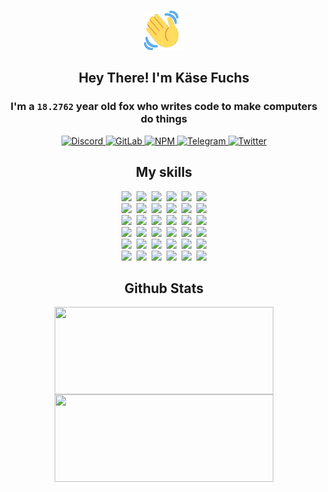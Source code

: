 <div><p align=center><img src=./resources/images/wave.gif width=64px height=64px></p><h2 align=center>Hey There! I'm Käse Fuchs</h2><h3 align=center>I'm a <code>18.2762</code> year old fox who writes code to make computers do things</h3><p align=center><a href=https://discord.com/users/507526681125322772><img alt=Discord src="https://img.shields.io/badge/Discord-5865F2?logo=discord&logoColor=white&style=flat-square#ee31d635f4535edd643b9d46310a9897"> </a><a href=https://gitlab.com/kasefuchs><img alt=GitLab src="https://img.shields.io/badge/GitLab-330F63?logo=gitlab&logoColor=white&style=flat-square#ee31d635f4535edd643b9d46310a9897"> </a><a href=https://npmjs.com/~kasefuchs><img alt=NPM src="https://img.shields.io/badge/NPM-CB3837?logo=npm&logoColor=white&style=flat-square#ee31d635f4535edd643b9d46310a9897"> </a><a href=https://t.me/kasefuchs><img alt=Telegram src="https://img.shields.io/badge/Telegram-2CA5E0?logo=telegram&logoColor=white&style=flat-square#ee31d635f4535edd643b9d46310a9897"> </a><a href=https://twitter.com/kasefuchs><img alt=Twitter src="https://img.shields.io/badge/Twitter-1DA1F2?logo=twitter&logoColor=white&style=flat-square#ee31d635f4535edd643b9d46310a9897"></a></p><h2 align=center>My skills</h2><p align=center><a href=https://aws.amazon.com/ ><picture><source srcset="https://skillicons.dev/icons?i=aws&theme=dark#ee31d635f4535edd643b9d46310a9897" media="(prefers-color-scheme: dark)"><source srcset="https://skillicons.dev/icons?i=aws&theme=light#ee31d635f4535edd643b9d46310a9897" media="(prefers-color-scheme: light), (prefers-color-scheme: no-preference)"><img src="https://skillicons.dev/icons?i=aws&theme=light#ee31d635f4535edd643b9d46310a9897"></picture></a>&nbsp;&nbsp;<a href=https://en.wikipedia.org/wiki/Bash_(Unix_shell)><picture><source srcset="https://skillicons.dev/icons?i=bash&theme=dark#ee31d635f4535edd643b9d46310a9897" media="(prefers-color-scheme: dark)"><source srcset="https://skillicons.dev/icons?i=bash&theme=light#ee31d635f4535edd643b9d46310a9897" media="(prefers-color-scheme: light), (prefers-color-scheme: no-preference)"><img src="https://skillicons.dev/icons?i=bash&theme=light#ee31d635f4535edd643b9d46310a9897"></picture></a>&nbsp;&nbsp;<a href=https://discord.com/developers/docs><picture><source srcset="https://skillicons.dev/icons?i=bots&theme=dark#ee31d635f4535edd643b9d46310a9897" media="(prefers-color-scheme: dark)"><source srcset="https://skillicons.dev/icons?i=bots&theme=light#ee31d635f4535edd643b9d46310a9897" media="(prefers-color-scheme: light), (prefers-color-scheme: no-preference)"><img src="https://skillicons.dev/icons?i=bots&theme=light#ee31d635f4535edd643b9d46310a9897"></picture></a>&nbsp;&nbsp;<a href=https://www.cloudflare.com/ ><picture><source srcset="https://skillicons.dev/icons?i=cloudflare&theme=dark#ee31d635f4535edd643b9d46310a9897" media="(prefers-color-scheme: dark)"><source srcset="https://skillicons.dev/icons?i=cloudflare&theme=light#ee31d635f4535edd643b9d46310a9897" media="(prefers-color-scheme: light), (prefers-color-scheme: no-preference)"><img src="https://skillicons.dev/icons?i=cloudflare&theme=light#ee31d635f4535edd643b9d46310a9897"></picture></a>&nbsp;&nbsp;<a href=https://en.wikipedia.org/wiki/CSS><picture><source srcset="https://skillicons.dev/icons?i=css&theme=dark#ee31d635f4535edd643b9d46310a9897" media="(prefers-color-scheme: dark)"><source srcset="https://skillicons.dev/icons?i=css&theme=light#ee31d635f4535edd643b9d46310a9897" media="(prefers-color-scheme: light), (prefers-color-scheme: no-preference)"><img src="https://skillicons.dev/icons?i=css&theme=light#ee31d635f4535edd643b9d46310a9897"></picture></a>&nbsp;&nbsp;<a href=https://www.docker.com/ ><picture><source srcset="https://skillicons.dev/icons?i=docker&theme=dark#ee31d635f4535edd643b9d46310a9897" media="(prefers-color-scheme: dark)"><source srcset="https://skillicons.dev/icons?i=docker&theme=light#ee31d635f4535edd643b9d46310a9897" media="(prefers-color-scheme: light), (prefers-color-scheme: no-preference)"><img src="https://skillicons.dev/icons?i=docker&theme=light#ee31d635f4535edd643b9d46310a9897"></picture></a><br><a href=https://www.electronjs.org/ ><picture><source srcset="https://skillicons.dev/icons?i=electron&theme=dark#ee31d635f4535edd643b9d46310a9897" media="(prefers-color-scheme: dark)"><source srcset="https://skillicons.dev/icons?i=electron&theme=light#ee31d635f4535edd643b9d46310a9897" media="(prefers-color-scheme: light), (prefers-color-scheme: no-preference)"><img src="https://skillicons.dev/icons?i=electron&theme=light#ee31d635f4535edd643b9d46310a9897"></picture></a>&nbsp;&nbsp;<a href=https://expressjs.com/ ><picture><source srcset="https://skillicons.dev/icons?i=express&theme=dark#ee31d635f4535edd643b9d46310a9897" media="(prefers-color-scheme: dark)"><source srcset="https://skillicons.dev/icons?i=express&theme=light#ee31d635f4535edd643b9d46310a9897" media="(prefers-color-scheme: light), (prefers-color-scheme: no-preference)"><img src="https://skillicons.dev/icons?i=express&theme=light#ee31d635f4535edd643b9d46310a9897"></picture></a>&nbsp;&nbsp;<a href=https://www.figma.com/ ><picture><source srcset="https://skillicons.dev/icons?i=figma&theme=dark#ee31d635f4535edd643b9d46310a9897" media="(prefers-color-scheme: dark)"><source srcset="https://skillicons.dev/icons?i=figma&theme=light#ee31d635f4535edd643b9d46310a9897" media="(prefers-color-scheme: light), (prefers-color-scheme: no-preference)"><img src="https://skillicons.dev/icons?i=figma&theme=light#ee31d635f4535edd643b9d46310a9897"></picture></a>&nbsp;&nbsp;<a href=https://firebase.google.com/ ><picture><source srcset="https://skillicons.dev/icons?i=firebase&theme=dark#ee31d635f4535edd643b9d46310a9897" media="(prefers-color-scheme: dark)"><source srcset="https://skillicons.dev/icons?i=firebase&theme=light#ee31d635f4535edd643b9d46310a9897" media="(prefers-color-scheme: light), (prefers-color-scheme: no-preference)"><img src="https://skillicons.dev/icons?i=firebase&theme=light#ee31d635f4535edd643b9d46310a9897"></picture></a>&nbsp;&nbsp;<a href=https://flask.palletsprojects.com/ ><picture><source srcset="https://skillicons.dev/icons?i=flask&theme=dark#ee31d635f4535edd643b9d46310a9897" media="(prefers-color-scheme: dark)"><source srcset="https://skillicons.dev/icons?i=flask&theme=light#ee31d635f4535edd643b9d46310a9897" media="(prefers-color-scheme: light), (prefers-color-scheme: no-preference)"><img src="https://skillicons.dev/icons?i=flask&theme=light#ee31d635f4535edd643b9d46310a9897"></picture></a>&nbsp;&nbsp;<a href=https://cloud.google.com/ ><picture><source srcset="https://skillicons.dev/icons?i=gcp&theme=dark#ee31d635f4535edd643b9d46310a9897" media="(prefers-color-scheme: dark)"><source srcset="https://skillicons.dev/icons?i=gcp&theme=light#ee31d635f4535edd643b9d46310a9897" media="(prefers-color-scheme: light), (prefers-color-scheme: no-preference)"><img src="https://skillicons.dev/icons?i=gcp&theme=light#ee31d635f4535edd643b9d46310a9897"></picture></a><br><a href=https://git-scm.com/ ><picture><source srcset="https://skillicons.dev/icons?i=git&theme=dark#ee31d635f4535edd643b9d46310a9897" media="(prefers-color-scheme: dark)"><source srcset="https://skillicons.dev/icons?i=git&theme=light#ee31d635f4535edd643b9d46310a9897" media="(prefers-color-scheme: light), (prefers-color-scheme: no-preference)"><img src="https://skillicons.dev/icons?i=git&theme=light#ee31d635f4535edd643b9d46310a9897"></picture></a>&nbsp;&nbsp;<a href=https://github.com/ ><picture><source srcset="https://skillicons.dev/icons?i=github&theme=dark#ee31d635f4535edd643b9d46310a9897" media="(prefers-color-scheme: dark)"><source srcset="https://skillicons.dev/icons?i=github&theme=light#ee31d635f4535edd643b9d46310a9897" media="(prefers-color-scheme: light), (prefers-color-scheme: no-preference)"><img src="https://skillicons.dev/icons?i=github&theme=light#ee31d635f4535edd643b9d46310a9897"></picture></a>&nbsp;&nbsp;<a href=https://gitlab.com/ ><picture><source srcset="https://skillicons.dev/icons?i=gitlab&theme=dark#ee31d635f4535edd643b9d46310a9897" media="(prefers-color-scheme: dark)"><source srcset="https://skillicons.dev/icons?i=gitlab&theme=light#ee31d635f4535edd643b9d46310a9897" media="(prefers-color-scheme: light), (prefers-color-scheme: no-preference)"><img src="https://skillicons.dev/icons?i=gitlab&theme=light#ee31d635f4535edd643b9d46310a9897"></picture></a>&nbsp;&nbsp;<a href=https://www.heroku.com/ ><picture><source srcset="https://skillicons.dev/icons?i=heroku&theme=dark#ee31d635f4535edd643b9d46310a9897" media="(prefers-color-scheme: dark)"><source srcset="https://skillicons.dev/icons?i=heroku&theme=light#ee31d635f4535edd643b9d46310a9897" media="(prefers-color-scheme: light), (prefers-color-scheme: no-preference)"><img src="https://skillicons.dev/icons?i=heroku&theme=light#ee31d635f4535edd643b9d46310a9897"></picture></a>&nbsp;&nbsp;<a href=https://en.wikipedia.org/wiki/HTML><picture><source srcset="https://skillicons.dev/icons?i=html&theme=dark#ee31d635f4535edd643b9d46310a9897" media="(prefers-color-scheme: dark)"><source srcset="https://skillicons.dev/icons?i=html&theme=light#ee31d635f4535edd643b9d46310a9897" media="(prefers-color-scheme: light), (prefers-color-scheme: no-preference)"><img src="https://skillicons.dev/icons?i=html&theme=light#ee31d635f4535edd643b9d46310a9897"></picture></a>&nbsp;&nbsp;<a href=https://en.wikipedia.org/wiki/JavaScript><picture><source srcset="https://skillicons.dev/icons?i=js&theme=dark#ee31d635f4535edd643b9d46310a9897" media="(prefers-color-scheme: dark)"><source srcset="https://skillicons.dev/icons?i=js&theme=light#ee31d635f4535edd643b9d46310a9897" media="(prefers-color-scheme: light), (prefers-color-scheme: no-preference)"><img src="https://skillicons.dev/icons?i=js&theme=light#ee31d635f4535edd643b9d46310a9897"></picture></a><br><a href=https://en.wikipedia.org/wiki/Linux><picture><source srcset="https://skillicons.dev/icons?i=linux&theme=dark#ee31d635f4535edd643b9d46310a9897" media="(prefers-color-scheme: dark)"><source srcset="https://skillicons.dev/icons?i=linux&theme=light#ee31d635f4535edd643b9d46310a9897" media="(prefers-color-scheme: light), (prefers-color-scheme: no-preference)"><img src="https://skillicons.dev/icons?i=linux&theme=light#ee31d635f4535edd643b9d46310a9897"></picture></a>&nbsp;&nbsp;<a href=https://mui.com/ ><picture><source srcset="https://skillicons.dev/icons?i=materialui&theme=dark#ee31d635f4535edd643b9d46310a9897" media="(prefers-color-scheme: dark)"><source srcset="https://skillicons.dev/icons?i=materialui&theme=light#ee31d635f4535edd643b9d46310a9897" media="(prefers-color-scheme: light), (prefers-color-scheme: no-preference)"><img src="https://skillicons.dev/icons?i=materialui&theme=light#ee31d635f4535edd643b9d46310a9897"></picture></a>&nbsp;&nbsp;<a href=https://en.wikipedia.org/wiki/Markdown><picture><source srcset="https://skillicons.dev/icons?i=md&theme=dark#ee31d635f4535edd643b9d46310a9897" media="(prefers-color-scheme: dark)"><source srcset="https://skillicons.dev/icons?i=md&theme=light#ee31d635f4535edd643b9d46310a9897" media="(prefers-color-scheme: light), (prefers-color-scheme: no-preference)"><img src="https://skillicons.dev/icons?i=md&theme=light#ee31d635f4535edd643b9d46310a9897"></picture></a>&nbsp;&nbsp;<a href=https://www.mongodb.com/ ><picture><source srcset="https://skillicons.dev/icons?i=mongodb&theme=dark#ee31d635f4535edd643b9d46310a9897" media="(prefers-color-scheme: dark)"><source srcset="https://skillicons.dev/icons?i=mongodb&theme=light#ee31d635f4535edd643b9d46310a9897" media="(prefers-color-scheme: light), (prefers-color-scheme: no-preference)"><img src="https://skillicons.dev/icons?i=mongodb&theme=light#ee31d635f4535edd643b9d46310a9897"></picture></a>&nbsp;&nbsp;<a href=https://www.mysql.com/ ><picture><source srcset="https://skillicons.dev/icons?i=mysql&theme=dark#ee31d635f4535edd643b9d46310a9897" media="(prefers-color-scheme: dark)"><source srcset="https://skillicons.dev/icons?i=mysql&theme=light#ee31d635f4535edd643b9d46310a9897" media="(prefers-color-scheme: light), (prefers-color-scheme: no-preference)"><img src="https://skillicons.dev/icons?i=mysql&theme=light#ee31d635f4535edd643b9d46310a9897"></picture></a>&nbsp;&nbsp;<a href=https://nextjs.org/ ><picture><source srcset="https://skillicons.dev/icons?i=nextjs&theme=dark#ee31d635f4535edd643b9d46310a9897" media="(prefers-color-scheme: dark)"><source srcset="https://skillicons.dev/icons?i=nextjs&theme=light#ee31d635f4535edd643b9d46310a9897" media="(prefers-color-scheme: light), (prefers-color-scheme: no-preference)"><img src="https://skillicons.dev/icons?i=nextjs&theme=light#ee31d635f4535edd643b9d46310a9897"></picture></a><br><a href=https://nodejs.org/en/ ><picture><source srcset="https://skillicons.dev/icons?i=nodejs&theme=dark#ee31d635f4535edd643b9d46310a9897" media="(prefers-color-scheme: dark)"><source srcset="https://skillicons.dev/icons?i=nodejs&theme=light#ee31d635f4535edd643b9d46310a9897" media="(prefers-color-scheme: light), (prefers-color-scheme: no-preference)"><img src="https://skillicons.dev/icons?i=nodejs&theme=light#ee31d635f4535edd643b9d46310a9897"></picture></a>&nbsp;&nbsp;<a href=https://www.postgresql.org/ ><picture><source srcset="https://skillicons.dev/icons?i=postgres&theme=dark#ee31d635f4535edd643b9d46310a9897" media="(prefers-color-scheme: dark)"><source srcset="https://skillicons.dev/icons?i=postgres&theme=light#ee31d635f4535edd643b9d46310a9897" media="(prefers-color-scheme: light), (prefers-color-scheme: no-preference)"><img src="https://skillicons.dev/icons?i=postgres&theme=light#ee31d635f4535edd643b9d46310a9897"></picture></a>&nbsp;&nbsp;<a href=https://learn.microsoft.com/en-us/powershell/ ><picture><source srcset="https://skillicons.dev/icons?i=powershell&theme=dark#ee31d635f4535edd643b9d46310a9897" media="(prefers-color-scheme: dark)"><source srcset="https://skillicons.dev/icons?i=powershell&theme=light#ee31d635f4535edd643b9d46310a9897" media="(prefers-color-scheme: light), (prefers-color-scheme: no-preference)"><img src="https://skillicons.dev/icons?i=powershell&theme=light#ee31d635f4535edd643b9d46310a9897"></picture></a>&nbsp;&nbsp;<a href=https://www.python.org/ ><picture><source srcset="https://skillicons.dev/icons?i=py&theme=dark#ee31d635f4535edd643b9d46310a9897" media="(prefers-color-scheme: dark)"><source srcset="https://skillicons.dev/icons?i=py&theme=light#ee31d635f4535edd643b9d46310a9897" media="(prefers-color-scheme: light), (prefers-color-scheme: no-preference)"><img src="https://skillicons.dev/icons?i=py&theme=light#ee31d635f4535edd643b9d46310a9897"></picture></a>&nbsp;&nbsp;<a href=https://www.raspberrypi.org/ ><picture><source srcset="https://skillicons.dev/icons?i=raspberrypi&theme=dark#ee31d635f4535edd643b9d46310a9897" media="(prefers-color-scheme: dark)"><source srcset="https://skillicons.dev/icons?i=raspberrypi&theme=light#ee31d635f4535edd643b9d46310a9897" media="(prefers-color-scheme: light), (prefers-color-scheme: no-preference)"><img src="https://skillicons.dev/icons?i=raspberrypi&theme=light#ee31d635f4535edd643b9d46310a9897"></picture></a>&nbsp;&nbsp;<a href=https://reactjs.org/ ><picture><source srcset="https://skillicons.dev/icons?i=react&theme=dark#ee31d635f4535edd643b9d46310a9897" media="(prefers-color-scheme: dark)"><source srcset="https://skillicons.dev/icons?i=react&theme=light#ee31d635f4535edd643b9d46310a9897" media="(prefers-color-scheme: light), (prefers-color-scheme: no-preference)"><img src="https://skillicons.dev/icons?i=react&theme=light#ee31d635f4535edd643b9d46310a9897"></picture></a><br><a href=https://redux.js.org/ ><picture><source srcset="https://skillicons.dev/icons?i=redux&theme=dark#ee31d635f4535edd643b9d46310a9897" media="(prefers-color-scheme: dark)"><source srcset="https://skillicons.dev/icons?i=redux&theme=light#ee31d635f4535edd643b9d46310a9897" media="(prefers-color-scheme: light), (prefers-color-scheme: no-preference)"><img src="https://skillicons.dev/icons?i=redux&theme=light#ee31d635f4535edd643b9d46310a9897"></picture></a>&nbsp;&nbsp;<a href=https://en.wikipedia.org/wiki/Regular_expression><picture><source srcset="https://skillicons.dev/icons?i=regex&theme=dark#ee31d635f4535edd643b9d46310a9897" media="(prefers-color-scheme: dark)"><source srcset="https://skillicons.dev/icons?i=regex&theme=light#ee31d635f4535edd643b9d46310a9897" media="(prefers-color-scheme: light), (prefers-color-scheme: no-preference)"><img src="https://skillicons.dev/icons?i=regex&theme=light#ee31d635f4535edd643b9d46310a9897"></picture></a>&nbsp;&nbsp;<a href=https://en.wikipedia.org/wiki/Sass_(stylesheet_language)><picture><source srcset="https://skillicons.dev/icons?i=sass&theme=dark#ee31d635f4535edd643b9d46310a9897" media="(prefers-color-scheme: dark)"><source srcset="https://skillicons.dev/icons?i=sass&theme=light#ee31d635f4535edd643b9d46310a9897" media="(prefers-color-scheme: light), (prefers-color-scheme: no-preference)"><img src="https://skillicons.dev/icons?i=sass&theme=light#ee31d635f4535edd643b9d46310a9897"></picture></a>&nbsp;&nbsp;<a href=https://www.typescriptlang.org/ ><picture><source srcset="https://skillicons.dev/icons?i=ts&theme=dark#ee31d635f4535edd643b9d46310a9897" media="(prefers-color-scheme: dark)"><source srcset="https://skillicons.dev/icons?i=ts&theme=light#ee31d635f4535edd643b9d46310a9897" media="(prefers-color-scheme: light), (prefers-color-scheme: no-preference)"><img src="https://skillicons.dev/icons?i=ts&theme=light#ee31d635f4535edd643b9d46310a9897"></picture></a>&nbsp;&nbsp;<a href=https://unity.com/ ><picture><source srcset="https://skillicons.dev/icons?i=unity&theme=dark#ee31d635f4535edd643b9d46310a9897" media="(prefers-color-scheme: dark)"><source srcset="https://skillicons.dev/icons?i=unity&theme=light#ee31d635f4535edd643b9d46310a9897" media="(prefers-color-scheme: light), (prefers-color-scheme: no-preference)"><img src="https://skillicons.dev/icons?i=unity&theme=light#ee31d635f4535edd643b9d46310a9897"></picture></a>&nbsp;&nbsp;<a href=https://workers.cloudflare.com/ ><picture><source srcset="https://skillicons.dev/icons?i=workers&theme=dark#ee31d635f4535edd643b9d46310a9897" media="(prefers-color-scheme: dark)"><source srcset="https://skillicons.dev/icons?i=workers&theme=light#ee31d635f4535edd643b9d46310a9897" media="(prefers-color-scheme: light), (prefers-color-scheme: no-preference)"><img src="https://skillicons.dev/icons?i=workers&theme=light#ee31d635f4535edd643b9d46310a9897"></picture></a><br></p><h2 align=center>Github Stats</h2><p align=center><picture><source srcset="https://github-readme-stats-kasefuchs.vercel.app/api/?count_private=true&hide_border=true&hide_rank=true&line_height=20&hide_title=true&username=Kasefuchs&theme=dark#ee31d635f4535edd643b9d46310a9897" media="(prefers-color-scheme: dark)"><source srcset="https://github-readme-stats-kasefuchs.vercel.app/api/?count_private=true&hide_border=true&hide_rank=true&line_height=20&hide_title=true&username=Kasefuchs&theme=light#ee31d635f4535edd643b9d46310a9897" media="(prefers-color-scheme: light), (prefers-color-scheme: no-preference)"><img align=middle width=350 height=140 src="https://github-readme-stats-kasefuchs.vercel.app/api/?count_private=true&hide_border=true&hide_rank=true&line_height=20&hide_title=true&username=Kasefuchs&theme=light#ee31d635f4535edd643b9d46310a9897"></picture><picture><source srcset="https://github-readme-stats-kasefuchs.vercel.app/api/top-langs/?count_private=true&hide_border=true&layout=compact&username=Kasefuchs&theme=dark#ee31d635f4535edd643b9d46310a9897" media="(prefers-color-scheme: dark)"><source srcset="https://github-readme-stats-kasefuchs.vercel.app/api/top-langs/?count_private=true&hide_border=true&layout=compact&username=Kasefuchs&theme=light#ee31d635f4535edd643b9d46310a9897" media="(prefers-color-scheme: light), (prefers-color-scheme: no-preference)"><img align=middle width=350 height=140 src="https://github-readme-stats-kasefuchs.vercel.app/api/top-langs/?count_private=true&hide_border=true&layout=compact&username=Kasefuchs&theme=light#ee31d635f4535edd643b9d46310a9897"></picture></p><img src="https://hit.yhype.me/github/profile?user_id=64592097#ee31d635f4535edd643b9d46310a9897" alt=""></div>